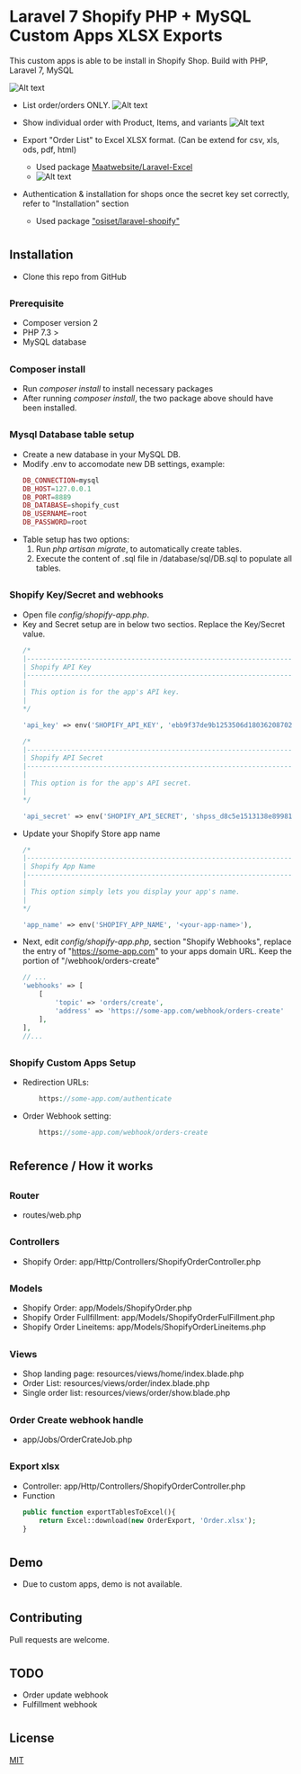 # <h1> Laravel 7 Shopify PHP + MySQL Custom Apps XLSX Exports
This custom apps is able to be install in Shopify Shop.
Build with PHP, Laravel 7, MySQL

![Alt text](public/images/github/home.png?raw=true "Home")


* List order/orders ONLY.
![Alt text](public/images/github/order_list1.png?raw=true "Order List")

* Show individual order with Product, Items, and variants
![Alt text](public/images/github/single_order.png?raw=true "Single Order")

* Export "Order List" to Excel XLSX format. (Can be extend for csv, xls, ods, pdf, html) 
    * Used package <a href="https://github.com/maatwebsite/Laravel-Excel">Maatwebsite/Laravel-Excel</a>
    * ![Alt text](public/images/github/export_excel.png?raw=true "Export Excel")

* Authentication & installation for shops once the secret key set correctly, refer to "Installation" section
  * Used package <a href="https://github.com/osiset/laravel-shopify">"osiset/laravel-shopify"</a>

# <h2>Installation
- Clone this repo from GitHub
## <h3> Prerequisite
   * Composer version 2
   * PHP 7.3 >
   * MySQL database
## <h3> Composer install
* Run <i>composer install</i> to install necessary packages
* After running <i>composer install</i>, the two package above should have been installed.
## <h3> Mysql Database table setup
* Create a new database in your MySQL DB.
* Modify .env to accomodate new DB settings, example:
    ```php
    DB_CONNECTION=mysql
    DB_HOST=127.0.0.1
    DB_PORT=8889
    DB_DATABASE=shopify_cust
    DB_USERNAME=root
    DB_PASSWORD=root
    ```
* Table setup has two options:
  1. Run <i>php artisan migrate</i>, to automatically create tables.
  2. Execute the content of .sql file in /database/sql/DB.sql to populate all tables.

## <h3> Shopify Key/Secret and webhooks
* Open file <i>config/shopify-app.php</i>.
* Key and Secret setup are in below two sectios. Replace the Key/Secret value.
    ```php
    /*
    |--------------------------------------------------------------------------
    | Shopify API Key
    |--------------------------------------------------------------------------
    |
    | This option is for the app's API key.
    |
    */

    'api_key' => env('SHOPIFY_API_KEY', 'ebb9f37de9b1253506d18036208702ba'),

    /*
    |--------------------------------------------------------------------------
    | Shopify API Secret
    |--------------------------------------------------------------------------
    |
    | This option is for the app's API secret.
    |
    */

    'api_secret' => env('SHOPIFY_API_SECRET', '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'),
    ```
* Update your Shopify Store app name
    ```php
    /*
    |--------------------------------------------------------------------------
    | Shopify App Name
    |--------------------------------------------------------------------------
    |
    | This option simply lets you display your app's name.
    |
    */

    'app_name' => env('SHOPIFY_APP_NAME', '<your-app-name>'),
    ```
* Next, edit <i>config/shopify-app.php</i>, section "Shopify Webhooks", replace the entry of "https://some-app.com" to your apps domain URL. Keep the portion of "/webhook/orders-create"
    ```php
    // ...
    'webhooks' => [
        [
            'topic' => 'orders/create',
            'address' => 'https://some-app.com/webhook/orders-create'
        ],
    ],
    //...
    ```
## <h3> Shopify Custom Apps Setup
- Redirection URLs:
    ```php
        https://some-app.com/authenticate
    ```
- Order Webhook setting:
    ```php
        https://some-app.com/webhook/orders-create
    ```

# <h2> Reference / How it works
## <h3> Router
- routes/web.php
## <h3> Controllers
- Shopify Order: app/Http/Controllers/ShopifyOrderController.php
## <h3> Models
- Shopify Order: app/Models/ShopifyOrder.php
- Shopify Order Fullfillment: app/Models/ShopifyOrderFulFillment.php
- Shopify Order Lineitems: app/Models/ShopifyOrderLineitems.php
## <h3> Views
- Shop landing page: resources/views/home/index.blade.php
- Order List: resources/views/order/index.blade.php
- Single order list: resources/views/order/show.blade.php
## <h3> Order Create webhook handle
- app/Jobs/OrderCrateJob.php
## <h3> Export xlsx 
- Controller: app/Http/Controllers/ShopifyOrderController.php
- Function
    ```php
    public function exportTablesToExcel(){
        return Excel::download(new OrderExport, 'Order.xlsx');
    }
    ```

# <h2> Demo
- Due to custom apps, demo is not available.

# <h2> Contributing
Pull requests are welcome. 

# <h2> TODO
- Order update webhook
- Fulfillment webhook

# <h2> License
[MIT](https://choosealicense.com/licenses/mit/)